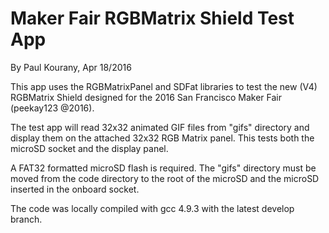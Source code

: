Maker Fair RGBMatrix Shield Test App
====================================

By Paul Kourany, Apr 18/2016

This app uses the RGBMatrixPanel and SDFat libraries to test the new (V4)
RGBMatrix Shield designed for the 2016 San Francisco Maker Fair (peekay123 @2016).

The test app will read 32x32 animated GIF files from "gifs" directory and display
them on the attached 32x32 RGB Matrix panel.  This tests both the microSD socket and
the display panel.

A FAT32 formatted microSD flash is required.  The "gifs" directory must be moved
from the code directory to the root of the microSD and the microSD inserted in the
onboard socket.

The code was locally compiled with gcc 4.9.3 with the latest develop branch.

